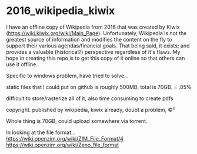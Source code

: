 # 2016_wikipedia_kiwix


<!--This repo is a work in progress.--> 

I have an offline copy of Wikipedia from 2016 that was created by Kiwix (https://wiki.kiwix.org/wiki/Main_Page). Unfortunately, Wikipedia is not the greatest source of information and modifies the content on the fly to support their various agendas/financial goals. That being said, it exists; and provides a valuable (historical?) perspective regardless of it's flaws. My hope in creating this repo is to get this copy of it online so that others can use it offline.


<!--Library format.. wikipedia probably came across this before but still does it wrong

Hosted by torrent? meanwhile what is the max free storage on github... 🤔-->

Specific to windows problem, have tried to solve...

static files that I could put on github is roughly 500MB, total is 70GB. = .05%

difficult to store/rasterize all of it, also time consuming to create pdfs

copyright. published by wikipedia, kiwix already, doubt a problem, ©²

Whole thing is 70GB, could upload somewhere via torrent.


In looking at the file format...
https://wiki.openzim.org/wiki/ZIM_File_Format/4
https://wiki.openzim.org/wiki/Zeno_file_format

<!--

found a way to access the zim files offline, 
https://github.com/kiwix/kiwix-js

where the link is https://browser-extension.kiwix.org/current/
select folder, doesn't actually upload. should work on mobile...
but it looks like the kiwix ppl are salty...
-->

